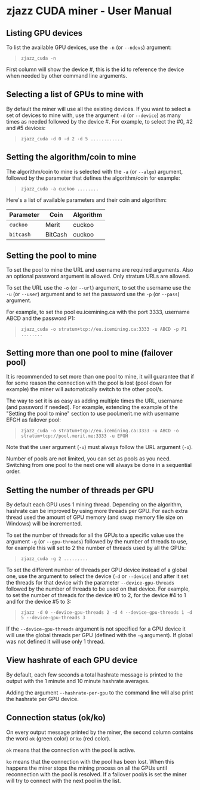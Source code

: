 # zjazz CUDA miner - User Manual #

## Listing  GPU devices ##

To list the available GPU devices, use the `-n` (or `--ndevs`) argument:

> `zjazz_cuda -n`

First column will show the device #, this is the id to reference the device when needed by other command line arguments.

## Selecting a list of GPUs to mine with

By default the miner will use all the existing devices. If you want to select a set of devices to mine with, use the argument `-d` (or `--device`) as many times as needed followed by the device #. For example, to select the #0, #2 and #5 devices:

> `zjazz_cuda -d 0 -d 2 -d 5 ............`

## Setting the algorithm/coin to mine ##

The algorithm/coin to mine is selected with the `-a` (or `--algo`) argument, followed by the parameter that defines the algorithm/coin for example:

> `zjazz_cuda -a cuckoo ........`

Here's a list of available parameters and their coin and algorithm:

| Parameter | Coin    | Algorithm |
| --------- | ------- | --------- |
| `cuckoo`  | Merit   | cuckoo    |
| `bitcash` | BitCash | cuckoo    |

## Setting the pool to mine

To set the pool to mine the URL and username are required arguments. Also an optional password argument is allowed. Only stratum URLs are allowed.

To set the URL use  the `-o` (or `--url`) argument, to set the username use the `-u` (or `--user`) argument and to set the password use the `-p` (or `--pass`) argument.

For example, to set the pool eu.icemining.ca with the port 3333, username ABCD and the password P1:

> `zjazz_cuda -o stratum+tcp://eu.icemining.ca:3333 -u ABCD -p P1 ........`

## Setting more than one pool to mine (failover pool)

It is recommended to set more than one pool to mine, it will guarantee that if for some reason the connection with the pool is lost (pool down for example) the miner will automatically switch to the other pool/s.

The way to set it is as easy as adding multiple times the URL, username (and password if needed). For example, extending the example of the "Setting the pool to mine" section to use pool.merit.me with username EFGH as failover pool:

> `zjazz_cuda -o stratum+tcp://eu.icemining.ca:3333 -u ABCD -o stratum+tcp://pool.merit.me:3333 -u EFGH`

Note that the user argument (`-u`) must always follow the URL argument (`-o`).

Number of pools are not limited, you can set as pools as you need. Switching from one pool to the next one will always be done in a sequential order.

## Setting the number of threads per GPU

By default each GPU uses 1 mining thread. Depending on the algorithm, hashrate can be improved by using more threads per GPU. For each extra thread used the amount of GPU memory (and swap memory file size on Windows) will be incremented.

To set the number of threads for all the GPUs to a specific value use the argument `-g` (or `--gpu-threads`) followed by the number of threads to use, for example this will set to 2 the number of threads used by all the GPUs:

> `zjazz_cuda -g 2 .........`

To set the different number of threads per GPU device instead of a global one, use the argument to select the device (`-d` or `--device`) and after it set the threads for that device with the parameter `--device-gpu-threads` followed by the number of threads to be used on that device. For example, to set the number of threads for the device #0 to 2, for the device #4 to 1 and for the device  #5 to 3:

> `zjazz -d 0 --device-gpu-threads 2 -d 4 --device-gpu-threads 1 -d 5 --device-gpu-threads 3`

If the `--device-gpu-threads` argument is not specified for a GPU device it will use the global threads per GPU (defined with the `-g` argument). If global was not defined it will use only 1 thread.

## View hashrate of each GPU device

By default, each few seconds a total hashrate message is printed to the output with the 1 minute and 10 minute hashrate averages.

Adding the argument `--hashrate-per-gpu` to the command line will also print the hashrate per GPU device.

## Connection status (ok/ko)

On every output message printed by the miner, the second column contains the word `ok` (green color) or `ko` (red color).

`ok` means that the connection with the pool is active.

`ko` means that the connection with the pool has been lost. When this happens the miner stops the mining process on all the GPUs until reconnection with the pool is resolved. If a failover pool/s is set the miner will try to connect with the next pool in the list.



